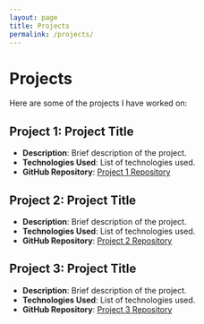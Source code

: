 ```yaml
---
layout: page
title: Projects
permalink: /projects/
---
```


# Projects

Here are some of the projects I have worked on:

## Project 1: Project Title

- **Description**: Brief description of the project.
- **Technologies Used**: List of technologies used.
- **GitHub Repository**: [Project 1 Repository](https://github.com/your-username/project1)

## Project 2: Project Title

- **Description**: Brief description of the project.
- **Technologies Used**: List of technologies used.
- **GitHub Repository**: [Project 2 Repository](https://github.com/your-username/project2)

## Project 3: Project Title

- **Description**: Brief description of the project.
- **Technologies Used**: List of technologies used.
- **GitHub Repository**: [Project 3 Repository](https://github.com/your-username/project3)
